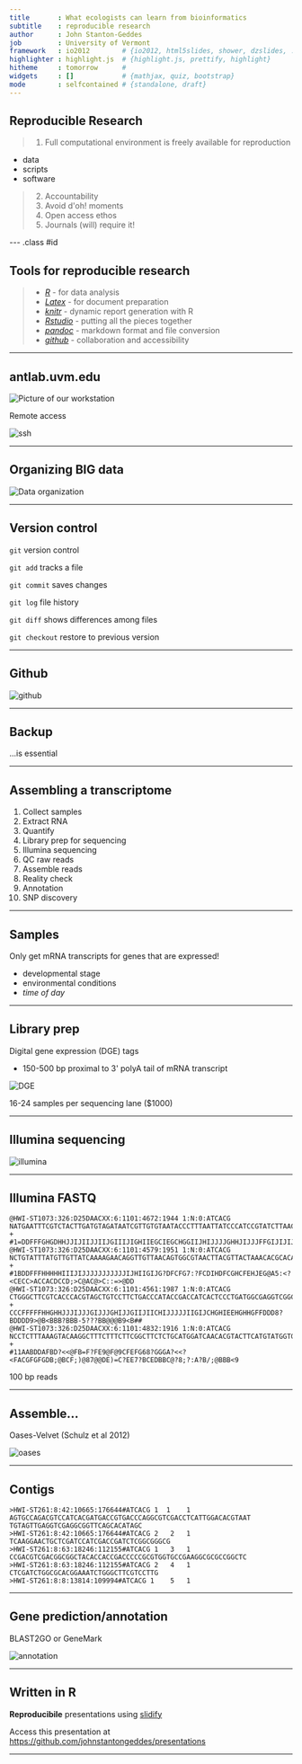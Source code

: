 ```yaml
---
title       : What ecologists can learn from bioinformatics
subtitle    : reproducible research
author      : John Stanton-Geddes
job         : University of Vermont
framework   : io2012        # {io2012, html5slides, shower, dzslides, ...}
highlighter : highlight.js  # {highlight.js, prettify, highlight}
hitheme     : tomorrow      # 
widgets     : []            # {mathjax, quiz, bootstrap}
mode        : selfcontained # {standalone, draft}
---
```


## Reproducible Research

>1. Full computational environment is freely available for reproduction
  - data
  - scripts
  - software
>2. Accountability
>3. Avoid d'oh! moments
>4. Open access ethos
>5. Journals (will) require it!

--- .class #id 

## Tools for reproducible research

>- *[R](http://www.rproject.org)* - for data analysis
>- *[Latex](http://www.latex-project.org/)* - for document preparation
>- *[knitr](http://yihui.name/knitr/)* - dynamic report generation with R
>- *[Rstudio](http://www.rstudio.org)* - putting all the pieces together
>- *[pandoc](http://johnmacfarlane.net/pandoc/)* - markdown format and file conversion
>- *[github](http://github.com)* - collaboration and accessibility

---

## antlab.uvm.edu

![Picture of our workstation](assets/img/dellt7600.jpg)

Remote access

![ssh](assets/img/ssh-screenshot-small.png)

---

## Organizing BIG data

![Data organization](assets/img/noble2009-fig1-small.png)

---

## Version control

`git` version control

`git add` tracks a file

`git commit` saves changes

`git log` file history

`git diff` shows differences among files

`git checkout` restore to previous version

---

## Github

![github](assets/img/jsg-github.png)

---

## Backup

...is essential

---

## Assembling a transcriptome

1. Collect samples
2. Extract RNA
3. Quantify
4. Library prep for sequencing
5. Illumina sequencing
6. QC raw reads
7. Assemble reads    
8. Reality check
9. Annotation
10. SNP discovery

---

## Samples

Only get mRNA transcripts for genes that are expressed!

- developmental stage
- environmental conditions
- *time of day*

---


## Library prep

Digital gene expression (DGE) tags

- 150-500 bp proximal to 3' polyA tail of mRNA transcript

![DGE](assets/img/ovation_DGE.png)

16-24 samples per sequencing lane ($1000)

---


## Illumina sequencing

![illumina](assets/img/BMC_IlluminaFlowcell.png)

---

## Illumina FASTQ 

    @HWI-ST1073:326:D25DAACXX:6:1101:4672:1944 1:N:0:ATCACG
    NATGAATTTCGTCTACTTGATGTAGATAATCGTTGTGTAATACCCTTTAATTATCCCATCCGTATCTTAACAACTTCTATAGATGTAATCCATGCTTGAAC
    +
    #1=DDFFFGHGDHHJJIJIIJJIIJGIIIJIGHIIEGCIEGCHGGIIJHIJJJJGHHJIJJJFFGIJIJIJJGJHCEHEEDDFDDDF;>AEEDEDDECDCC
    @HWI-ST1073:326:D25DAACXX:6:1101:4579:1951 1:N:0:ATCACG
    NCTGTATTTATGTTGTTATCAAAAGAACAGGTTGTTAACAGTGGCGTAACTTACGTTACTAAACACGCACAGTTATTGAATAATAACAATAGAGTCGCAAA
    +
    #1BDDFFFHHHHHIIIJIJJJJJJJJJJJIJHIIGIJG?DFCFG7:?FCDIHDFCGHCFEHJEG@A5:<?<CECC>ACCACDCCD;>C@AC@>C::=>@DD
    @HWI-ST1073:326:D25DAACXX:6:1101:4561:1987 1:N:0:ATCACG
    CTGGGCTTCGTCACCCACGTAGCTGTCCTTCTGACCCATACCGACCATCACTCCCTGATGGCGAGGTCGGCCGACGATCGAGGGGAAGACGGCGCGAGGAG
    +
    CCCFFFFFHHGHHJJJIJJJGIJJJGHIJJGIIJIICHIJJJJJIIGIJCHGHIEEHGHHGFFDDD8?BDDDD9>@B<BBB?BBB-5???BB@@@B9<B##
    @HWI-ST1073:326:D25DAACXX:6:1101:4832:1916 1:N:0:ATCACG
    NCCTCTTTAAAGTACAAGGCTTTCTTTCTTCGGCTTCTCTGCATGGATCAACACGTACTTCATGTATGGTGCATTGTATAGGACGGTCCTCGGAGGCGGAT
    +
    #11AABDDAFBD?<<@FB=F?FE9@F@9CFEFG68?GGGA?<<?<FACGFGFGDB;@BCF;)@87@@DE)=C?EE7?BCEDBBC@?8;?:A?B/;@BBB<9
    
100 bp reads

---

## Assemble...

Oases-Velvet (Schulz et al 2012)

![oases](assets/img/oases-schematic.png)

---

## Contigs

    >HWI-ST261:8:42:10665:176644#ATCACG 1  1	1
    AGTGCCAGACGTCCATCACGATGACCGTGACCCAGGCGTCGACCTCATTGGACACGTAAT
    TGTAGTTGAGGTCGAGGCGGTTCAGCACATAGC
    >HWI-ST261:8:42:10665:176644#ATCACG 2	2	1
    TCAAGGAACTGCTCGATCCATCGACCGATCTCGGCGGGCG
    >HWI-ST261:8:63:18246:112155#ATCACG 1	3	1
    CCGACGTCGACGGCGGCTACACCACCGACCCCCGCGTGGTGCCGAAGGCGCGCCGGCTC
    >HWI-ST261:8:63:18246:112155#ATCACG 2	4	1
    CTCGATCTGGCGCACGGAAATCTGGGCTTCGTCCTTG
    >HWI-ST261:8:8:13814:109994#ATCACG 1	5	1

---

## Gene prediction/annotation

BLAST2GO or GeneMark

![annotation](assets/img/BLAST2GO_kegg.png)

---


## Written in R

**Reproducibile** presentations using [slidify](http://slidify.org)

Access this presentation at https://github.com/johnstantongeddes/presentations

---
